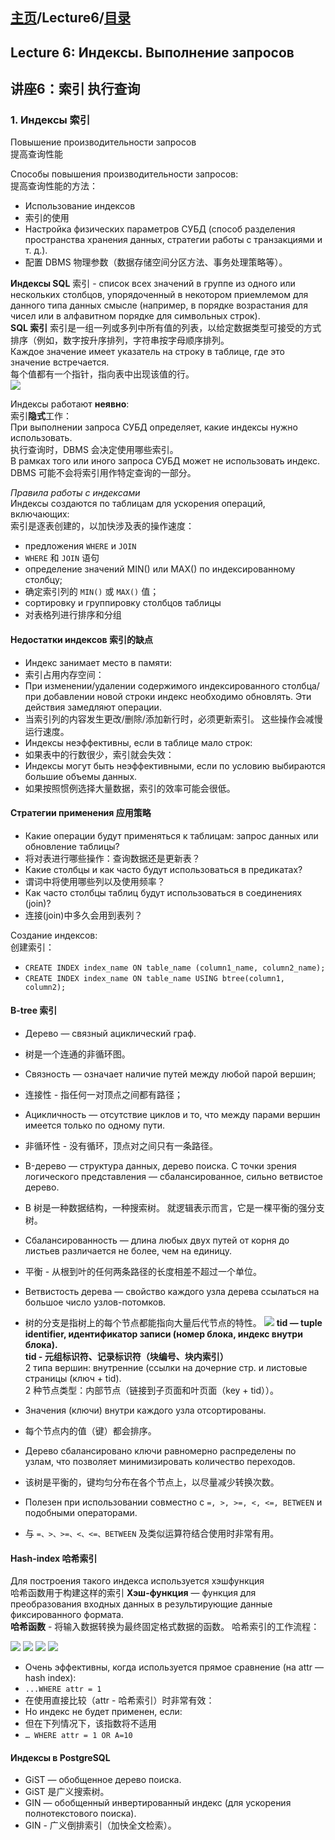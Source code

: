 ## [主页](../README.md)/Lecture6/[目录](./readme.md)
## Lecture 6: Индексы. Выполнение запросов  
## 讲座6：索引 执行查询  

### 1. Индексы 索引
Повышение производительности запросов  
提高查询性能  

Способы повышения производительности запросов:  
提高查询性能的方法：
- Использование индексов
- 索引的使用
- Настройка физических параметров СУБД (способ разделения пространства хранения данных, стратегии работы с транзакциями и т. д.).
- 配置 DBMS 物理参数（数据存储空间分区方法、事务处理策略等）。

**Индексы SQL** 索引 - список всех значений в группе из одного или нескольких столбцов, упорядоченный в некотором приемлемом для данного типа данных смысле (например, в порядке возрастания для чисел или в алфавитном порядке для символьных строк).  
**SQL 索引** 索引是一组一列或多列中所有值的列表，以给定数据类型可接受的方式排序（例如，数字按升序排列，字符串按字母顺序排列。  
Каждое значение имеет указатель на строку в таблице, где это значение встречается.  
每个值都有一个指针，指向表中出现该值的行。  
![](./pics/lec6.1.png)

Индексы работают **неявно**:  
索引**隐式**工作：  
При выполнении запроса СУБД определяет, какие индексы нужно использовать.  
执行查询时，DBMS 会决定使用哪些索引。  
В рамках того или иного запроса СУБД может не использовать индекс.  
DBMS 可能不会将索引用作特定查询的一部分。  

*Правила работы с индексами*  
Индексы создаются по таблицам для ускорения операций, включающих:  
索引是逐表创建的，以加快涉及表的操作速度：
- предложения `WHERE` и `JOIN`
- `WHERE` 和 `JOIN` 语句
- определение значений MIN() или MAX() по индексированному столбцу;
- 确定索引列的 `MIN()` 或 `MAX()` 值；
- сортировку и группировку столбцов таблицы
- 对表格列进行排序和分组

#### Недостатки индексов 索引的缺点
- Индекс занимает место в памяти:
- 索引占用内存空间：
- При изменении/удалении содержимого индексированного столбца/при добавлении новой строки индекс необходимо обновлять. Эти действия замедляют операции.
- 当索引列的内容发生更改/删除/添加新行时，必须更新索引。 这些操作会减慢运行速度。
- Индексы неэффективны, если в таблице мало строк:
- 如果表中的行数很少，索引就会失效：
- Индексы могут быть неэффективными, если по условию выбираются большие объемы данных.
- 如果按照惯例选择大量数据，索引的效率可能会很低。

#### Стратегии применения 应用策略
- Какие операции будут применяться к таблицам: запрос данных или обновление таблицы?
- 将对表进行哪些操作：查询数据还是更新表？
- Какие столбцы и как часто будут использоваться в предикатах?
- 谓词中将使用哪些列以及使用频率？
- Как часто столбцы таблиц будут использоваться в соединениях (join)?
- 连接(join)中多久会用到表列？

Создание индексов:  
创建索引：  
- `CREATE INDEX index_name ON table_name (column1_name, column2_name);`
- `CREATE INDEX index_name ON table_name USING btree(column1, column2);`

#### B-tree 索引
- Дерево — связный ациклический граф.
- 树是一个连通的非循环图。
- Связность — означает наличие путей между любой парой вершин;
- 连接性 - 指任何一对顶点之间都有路径；
- Ацикличность — отсутствие циклов и то, что между парами вершин имеется только по одному пути.
- 非循环性 - 没有循环，顶点对之间只有一条路径。
- B-дерево — структура данных, дерево поиска. С точки зрения логического представления — сбалансированное, сильно ветвистое дерево.
- B 树是一种数据结构，一种搜索树。 就逻辑表示而言，它是一棵平衡的强分支树。
- Сбалансированность — длина любых двух путей от корня до листьев различается не более, чем на единицу.
- 平衡 - 从根到叶的任何两条路径的长度相差不超过一个单位。
- Ветвистость дерева — свойство каждого узла дерева ссылаться на большое число узлов-потомков.
- 树的分支是指树上的每个节点都能指向大量后代节点的特性。
![](./pics/lec6.2.png)
**tid — tuple identifier, идентификатор записи (номер блока, индекс внутри блока).**    
**tid - 元组标识符、记录标识符（块编号、块内索引）**  
2 типа вершин: внутренние (ссылки на дочерние стр. и листовые страницы (ключ + tid).  
2 种节点类型：内部节点（链接到子页面和叶页面（key + tid））。  

- Значения (ключи) внутри каждого узла отсортированы.
- 每个节点内的值（键）都会排序。
- Дерево сбалансировано ключи равномерно распределены по узлам, что позволяет минимизировать количество переходов.
- 该树是平衡的，键均匀分布在各个节点上，以尽量减少转换次数。
- Полезен при использовании совместно с `=, >, >=, <, <=, BETWEEN` и подобными операторами.
- 与 `=、>、>=、<、<=、BETWEEN` 及类似运算符结合使用时非常有用。

#### Hash-index 哈希索引
Для построения такого индекса используется хэшфункция  
哈希函数用于构建这样的索引
**Хэш-функция** — функция для преобразования входных данных в результирующие данные фиксированного формата.  
**哈希函数** - 将输入数据转换为最终固定格式数据的函数。
哈希索引的工作流程：

![](./pics/lec6.3.png)
![](./pics/lec6.4.png)
![](./pics/lec6.5.png)
![](./pics/lec6.6.png)

- Очень эффективны, когда используется прямое сравнение (на attr — hash index):
- `...WHERE attr = 1`
- 在使用直接比较（attr - 哈希索引）时非常有效：
- Но индекс не будет применен, если:
- 但在下列情况下，该指数将不适用
- `… WHERE attr = 1 OR A=10`

#### Индексы в PostgreSQL
- GiST — обобщенное дерево поиска.
- GiST 是广义搜索树。
- GIN — обобщенный инвертированный индекс (для ускорения полнотекстового поиска).
- GIN - 广义倒排索引（加快全文检索）。